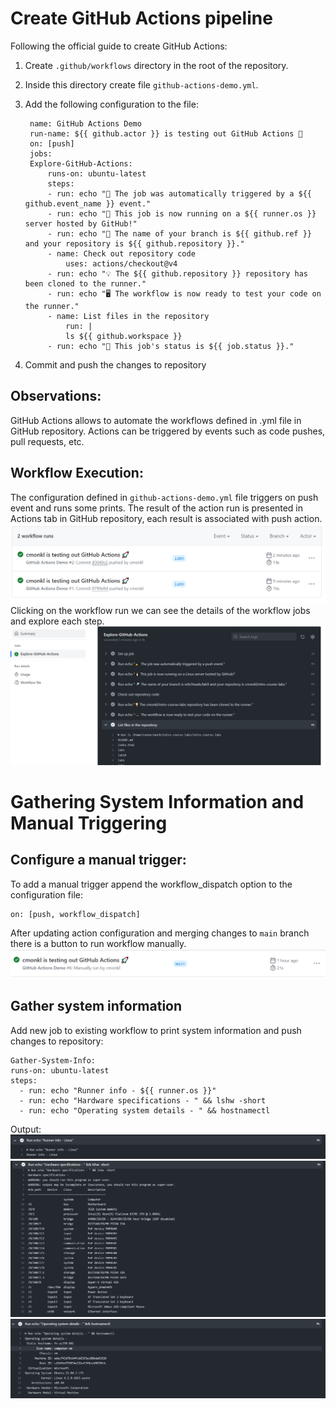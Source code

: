 # Create GitHub Actions pipeline

Following the official guide to create GitHub Actions:
1. Create `.github/workflows` directory in the root of the repository.
2. Inside this directory create file `github-actions-demo.yml`.
3. Add the following configuration to the file:

        name: GitHub Actions Demo
        run-name: ${{ github.actor }} is testing out GitHub Actions 🚀
        on: [push]
        jobs:
        Explore-GitHub-Actions:
            runs-on: ubuntu-latest
            steps:
            - run: echo "🎉 The job was automatically triggered by a ${{ github.event_name }} event."
            - run: echo "🐧 This job is now running on a ${{ runner.os }} server hosted by GitHub!"
            - run: echo "🔎 The name of your branch is ${{ github.ref }} and your repository is ${{ github.repository }}."
            - name: Check out repository code
                uses: actions/checkout@v4
            - run: echo "💡 The ${{ github.repository }} repository has been cloned to the runner."
            - run: echo "🖥️ The workflow is now ready to test your code on the runner."
            - name: List files in the repository
                run: |
                ls ${{ github.workspace }}
            - run: echo "🍏 This job's status is ${{ job.status }}."
4. Commit and push the changes to repository

## Observations:
GitHub Actions allows to automate the workflows defined in .yml file in GitHub repository. Actions can be triggered by events such as code pushes, pull requests, etc.

## Workflow Execution:
The configuration defined in `github-actions-demo.yml` file triggers on push event and runs some prints. The result of the action run is presented in Actions tab in GitHub repository, each result is associated with push action. 
![GitHub Actions](./imgs/workflow.PNG)
Clicking on the workflow run we can see the details of the workflow jobs and explore each step.
![Workflow steps](./imgs/explore.PNG)


# Gathering System Information and Manual Triggering

## Configure a manual trigger:
To add a manual trigger append the workflow_dispatch option to the configuration file:

    on: [push, workflow_dispatch]

After updating action configuration and merging changes to `main` branch there is a button to run workflow manually.
![manual workflow](./imgs/manual.PNG)

## Gather system information
Add new job to existing workflow to print system information and push changes to repository:

    Gather-System-Info:
    runs-on: ubuntu-latest
    steps:
      - run: echo "Runner info - ${{ runner.os }}"
      - run: echo "Hardware specifications - " && lshw -short
      - run: echo "Operating system details - " && hostnamectl

Output:
![runner info](./imgs/sys1.PNG)
![hardware info](./imgs/sys2.PNG)
![os info](./imgs/sys3.PNG)

